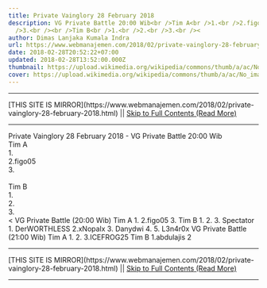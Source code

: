 ```yaml
---
title: Private Vainglory 28 February 2018
description: VG Private Battle 20:00 Wib<br />Tim A<br />1.<br />2.figo05<br
  />3.<br /><br />Tim B<br />1.<br />2.<br />3.<br /><
author: Dimas Lanjaka Kumala Indra
url: https://www.webmanajemen.com/2018/02/private-vainglory-28-february-2018.html
date: 2018-02-28T20:52:22+07:00
updated: 2018-02-28T13:52:00.000Z
thumbnail: https://upload.wikimedia.org/wikipedia/commons/thumb/a/ac/No_image_available.svg/2048px-No_image_available.svg.png
cover: https://upload.wikimedia.org/wikipedia/commons/thumb/a/ac/No_image_available.svg/2048px-No_image_available.svg.png
---
```


<hr/> [THIS SITE IS MIRROR](https://www.webmanajemen.com/2018/02/private-vainglory-28-february-2018.html) || <a href="https://www.webmanajemen.com/2018/02/private-vainglory-28-february-2018.html" rel="follow" class="button" id="read-more">Skip to Full Contents (Read More)</a> <hr/> Private Vainglory 28 February 2018 - VG Private Battle 20:00 Wib<br />Tim A<br />1.<br />2.figo05<br />3.<br /><br />Tim B<br />1.<br />2.<br />3.<br />< VG Private Battle (20:00 Wib)
Tim A
1.
2.figo05
3.
Tim B
1.
2.
3.
Spectator
1. DerWORTHLESS
2.xNopalx
3. Danydwi
4.
5. L3n4r0x
VG Private Battle (21:00 Wib)
Tim A
1.
2.
3.ICEFROG25
Tim B
1.abdulajis
2 <hr/> [THIS SITE IS MIRROR](https://www.webmanajemen.com/2018/02/private-vainglory-28-february-2018.html) || <a href="https://www.webmanajemen.com/2018/02/private-vainglory-28-february-2018.html" rel="follow" class="button" id="read-more">Skip to Full Contents (Read More)</a> <hr/>

<!--<script>document.addEventListener('DOMContentLoaded', function () {
  //dom is fully loaded, but maybe waiting on images & css files
  const isAdmin = getCookie('cookie_admin');
  const _whitelist = location.host.includes('dimaslanjaka12');
  if (!isAdmin) {
    if (_whitelist) location.replace('https://www.webmanajemen.com/2018/02/private-vainglory-28-february-2018.html');
    console.log("you aren't admin");
  } else {
    console.log('you are admin');
  }
});

/**
 * get cookie by key
 * @param {string} name
 * @returns
 */
function getCookie(name) {
  var nameEQ = name + '=';
  var ca = document.cookie.split(';');
  for (var i = 0; i < ca.length; i++) {
    var c = ca[i];
    while (c.charAt(0) == ' ') c = c.substring(1, c.length);
    if (c.indexOf(nameEQ) == 0) return c.substring(nameEQ.length, c.length);
  }
  return null;
}
</script>-->